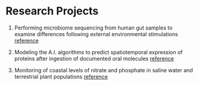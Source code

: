 # Research Projects

1. Performing microbiome sequencing from human gut samples to examine differences following external environmental stimulations [reference](https://www.instagram.com/cognitivetutoring2024/p/DI-HooDs4rI/)

2. Modeling the A.I. algorithms to predict spatiotemporal expression of proteins after ingestion of documented oral molecules [reference]()

3. Monitoring of coastal levels of nitrate and phosphate in saline water and terrestrial plant populations [reference](https://www.instagram.com/cognitivetutoring2024/p/DJXgZGwJp4o/)
